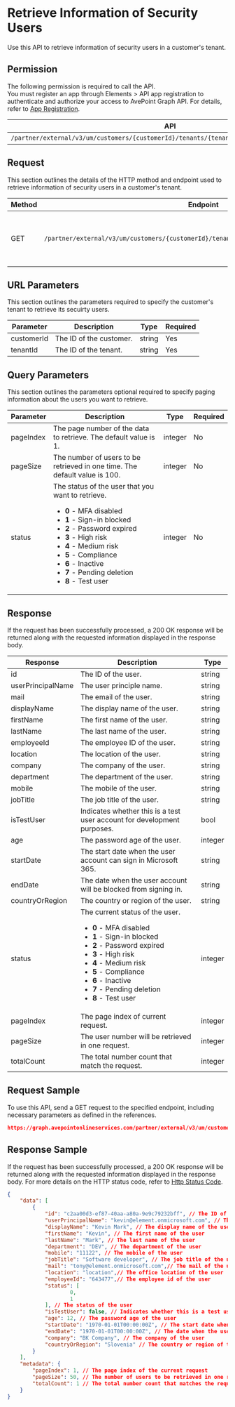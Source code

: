 # Retrieve Information of Security Users

Use this API to retrieve information of security users in a customer's tenant. 

 ## Permission

The following permission is required to call the API.  
You must register an app through Elements > API app registration to authenticate and authorize your access to AvePoint Graph API. For details, refer to [App Registration](../../register-app.md).

| API | Permission  |
|-----------|--------|
| `/partner/external/v3/um/customers/{customerId}/tenants/{tenantId}/overview/security/users`|elements.um.user.read.all|  

## Request

This section outlines the details of the HTTP method and endpoint used to retrieve information of security users in a customer's tenant.

| Method | Endpoint | Description |
|-----------|--------|------------|
| GET | `/partner/external/v3/um/customers/{customerId}/tenants/{tenantId}/overview/security/users` | Retrieves information of security users of a customer's tenant.|
 
## URL Parameters

This section outlines the parameters required to specify the customer's tenant to retrieve its secuirty users.

| Parameter | Description | Type | Required |
| --- | --- | --- | --- |
| customerId | The ID of the customer. | string | Yes |
| tenantId | The ID of the tenant. | string | Yes |

## Query Parameters

This section outlines the parameters optional required to specify paging information about the users you want to retrieve.

| Parameter | Description | Type | Required |
| --- | --- | --- | --- |
| pageIndex | The page number of the data to retrieve. The default value is 1. | integer | No |
| pageSize | The number of users to be retrieved in one time. The default value is 100. | integer | No |
| status | The status of the user that you want to retrieve. <ul><li>**0** - MFA disabled</li><li>**1** - Sign-in blocked</li><li>**2** - Password expired</li><li>**3** - High risk</li><li>**4** - Medium risk</li><li>**5** - Compliance</li><li>**6** - Inactive</li><li>**7** - Pending deletion</li><li>**8** - Test user</li></ul> | integer  | No |

## Response

If the request has been successfully processed, a 200 OK response will be returned along with the requested information displayed in the response body.
 
| Response | Description | Type |
| --- | --- | --- |
| id | The ID of the user. | string |
| userPrincipalName | The user principle name. | string |
| mail | The email of the user. | string |
| displayName | The display name of the user. | string |
| firstName | The first name of the user. | string |
| lastName | The last name of the user. | string |
| employeeId | The employee ID of the user. | string |
| location | The location of the user. | string |
| company | The company of the user. | string |
| department | The department of the user. | string |
| mobile | The mobile of the user. | string |
| jobTitle | The job title of the user. | string |
| isTestUser | Indicates whether this is a test user account for development purposes. | bool |
| age | The password age of the user. | integer |
| startDate | The start date when the user account can sign in Microsoft 365. | string |
| endDate | The date when the user account will be blocked from signing in. | string |
| countryOrRegion | The country or region of the user. | string |
| status | The current status of the user. <ul><li>**0** - MFA disabled</li><li>**1** - Sign-in blocked</li><li>**2** - Password expired</li><li>**3** - High risk</li><li>**4** - Medium risk</li><li>**5** - Compliance</li><li>**6** - Inactive</li><li>**7** - Pending deletion</li><li>**8** - Test user</li></ul> | integer |
| pageIndex | The page index of current request. | integer |
| pageSize | The user number will be retrieved in one request. | integer |
| totalCount | The total number count that match the request. | integer |

## Request Sample
To use this API, send a GET request to the specified endpoint, including necessary parameters as defined in the references.
```json
https://graph.avepointonlineservices.com/partner/external/v3/um/customers/966f35cc-****-****-****-25cdbcf82a07/tenants/0c7715b3-****-****-****-f3634dcfacec/overview/security/users
```
 
## Response Sample
If the request has been successfully processed, a 200 OK response will be returned along with the requested information displayed in the response body.
For more details on the HTTP status code, refer to [Http Status Code](../../Use-AvePoint-Graph-API.md#http-status-code).
```json
{
    "data": [
        {
            "id": "c2aa00d3-ef87-40aa-a80a-9e9c79232bff", // The ID of the user
            "userPrincipalName": "kevin@element.onmicrosoft.com", // The user principle name
            "displayName": "Kevin Mark", // The display name of the user
            "firstName": "Kevin", // The first name of the user
            "lastName": "Mark", // The last name of the user
            "department": "DEV", // The department of the user
            "mobile": "11122", // The mobile of the user
            "jobTitle": "Software developer", // The job title of the user
			"mail": "tony@element.onmicrosoft.com",// The mail of the user
			"location": "location",// The office location of the user
			"employeeId": "643477",// The employee id of the user
            "status": [
                    0, 
                    1
            ], // The status of the user
            "isTestUser": false, // Indicates whether this is a test user account for development purposes
            "age": 12, // The password age of the user
            "startDate": "1970-01-01T00:00:00Z", // The start date when the user account can sign in Microsoft 365
            "endDate": "1970-01-01T00:00:00Z", // The date when the user account will be blocked from signing in
            "company": "BK Company", // The company of the user
            "countryOrRegion": "Slovenia" // The country or region of the user
        }
    ],
    "metadata": {
        "pageIndex": 1, // The page index of the current request
        "pageSize": 50, // The number of users to be retrieved in one request
        "totalCount": 1 // The total number count that matches the request
    }
}
```